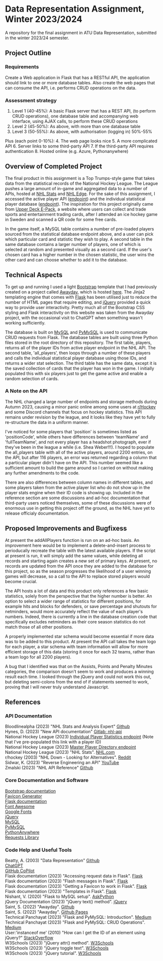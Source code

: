 # Data Representation Assignment, Winter 2023/2024

A repository for the final assignment in ATU Data Representation, submitted in the winter 2023/24 semester.

## Project Outline

### Requirements

Create a Web application in Flask that has a RESTful API, the application should link to one or more database tables. Also create the web pages that can consume the API, i.e. performs CRUD operations on the data.

### Assessment strategy

1. Level 1 (40-45%): A basic Flask server that has a REST API, (to perform CRUD operations), one database table and accompanying web interface, using AJAX calls, to perform these CRUD operations
2. Level 2 (45-50%): As above, with more than one database table
3. Level 3 (50-55%): As above, with authorisation (logging in) 50%-55%

Plus (each point 0-10%):
4. The web page looks nice
5. A more complicated API
6. Server links to some third-party API
7. If the third-party API requires authentication
8. Hosted online (e.g. Azure, Pythonanywhere)

## Overview of Completed Project

The final product in this assignment is a Top Trumps-style game that takes data from the statistical records of the National Hockey League. The League pushes a large amount of in-game and aggregated data to a number of APIs, hosted at [NHL Stats](https://www.nhl.com/stats/) and [NHL Edge](https://edge.nhl.com/). For the sake of this assignment, I accessed the active player API ([endpoint](https://search.d3.nhle.com/api/v1/search/player?q=*&culture=en-us&limit=6000)) and the individual statistical player database ([endpoint](https://api-web.nhle.com/v1/player/8477846/landing)). The inspiration for this project originally came from [Upper Deck E-Pack](https://www.upperdeckepack.com/), a website where users can collect and trade sports and entertainment trading cards, after I attended an ice hockey game in Sweden and scanned a QR code for some free cards.

In the game itself, a MySQL table contains a number of pre-loaded players sourced from the statistical database endpoint above, and a user can pick which particular card and statistic they wish to play. A second  table in the same database contains a larger number of players, one of which is selected at random and presented visually as a second card. If the user's chosen card has a higher number in the chosen statistic, the user wins the other card and can choose whether to add it to the database.

## Technical Aspects

To get up and running I used a light [Bootstrap](https://getbootstrap.com/docs/4.1/getting-started/introduction/) template that I had previously created on a project called [Awayday](https://github.com/kiehozero/away-day), which is hosted [here](https://kiehozero.github.io/away-day/index.html). The Jinja2 templating engine that comes with [Flask](https://flask.palletsprojects.com/en/3.0.x/templating/) has been utilised just to reduce the number of HTML pages that require editing, and [jQuery](https://api.jquery.com/) provided a quick way to provide user interactivity. Pretty much all of the Bootstrap CSS styling and Flask interactivity on this website was taken from the Awayday project, with the occasional visit to ChatGPT when something wasn't working sufficiently.

The database is built on [MySQL](https://www.mysql.com/) and [PyMySQL](https://pypi.org/project/pymysql/) is used to communicate CRUD requests from Flask. The database tables are built using three Python files stored in the root directory of this repository. The first table, players, returns all of the player IDs from active player endpoint in the NHL API. The second table, 'all_players', then loops through a number of these players and calls the individual statistical player database using those IDs, and returns a wider stat selection. The third table has the same data, except it is the saved collection of cards that the player has won in the game. I initially populated this with six players just to get the game active and enable a random selection of cards.

### A Note on the API

The NHL changed a large number of endpoints and storage methods during Autumn 2023, causing a minor panic online among some users at [r/Hockey](https://www.reddit.com/r/hockey/) and some Discord channels that focus on hockey statistics. This API remains under revision by the league, and it looks like they have yet to fully re-structure the data in a uniform manner.

I've noticed for some players that 'position' is sometimes listed as 'positionCode', while others have differences between 'teamName' and 'fullTeamName', and not every player has a headshot photograph, ever if they've been in the league a while (i.e. Shea Weber!!!). I hoped to populate the all_players table with all of the active players, around 2200 entries, on the API, but after 116 players, an error was returned regarding a column that a particular player didn't have on the API. This number seemed like a sufficient amount to build the game around so I carried on without making any further amendments to the code.

There are also differences between column names in different tables, and some players taken from the active player list who do not show up in the player stats engine when their ID code is showing up. Included in the reference section are some discussions and ad-hoc documentation that third-party users noticed themselves, some of these discussions were of enormous use in getting this project off the ground, as the NHL have yet to release officialy documentation.

## Proposed Improvements and Bugfixess

At present the addAllPlayers function is run on an ad-hoc basis. An improvement here would be to implement a delete-and-insert process to perioducally recreate the table with the latest available players. If the script at present is run, it will simply add the same values, while deleting all records and starting again creates a new set of primary keys. At present, no records are updated from the API once they are added to the database for this project, so as the season progresses the likelihood of a user winning games will decrease, so a call to the API to replace stored players would become crucial.

The API hosts a lot of data and this product only references a few basic statistics, solely from the perspective that the higher number is better. An option to select a wider range of statistics for different positions, for example hits and blocks for defenders, or save percentage and shutouts for netminders, would more accurately reflect the value of each player's numbers. Indeed, there is currently a line in the database creation code that specifically excludes netminders as their core season statistics do not match those of all other positions.

A properly implemented star schema would become essential if more data was to be added to this product. At present the API call takes the team logo for each player, a star schema with team information will allow for more efficient storage of this data (storing it once for each 32 teams, rather than a team logo for all 2200 players).

A bug that I identified was that on the Assists, Points and Penalty Minutes categories, the comparison doesn't seem to work and produces a winning result each time. I looked through the jQuery and could not work this out, but deleting semi-colons from the end of if statements seemed to work, proving that I will never truly understand Javascript.

## References

### API Documentation

Bloodlinealpha (2023) "NHL Stats and Analysis Expert" [Github](https://github.com/bloodlinealpha/NHL-Stats-and-Analysis-Expert/blob/main/nhlAPI.json)
\
Hynes, D. (2023) "New API documentation" [Gitlab: nhl-api](https://gitlab.com/dword4/nhlapi/-/blob/master/new-api.md)
\
National Hockey League (2023) [Individual Player Statistics endpoint](https://api-web.nhle.com/v1/player/8477846/landing) (Note that I've pre-populated this link with a player ID)
\
National Hockey League (2023) [Master Player Directory endpoint](https://search.d3.nhle.com/api/v1/search/player?q=*&culture=en-us&limit=6000)
\
National Hockey League (2023) "NHL Stats". [NHL.com](https://www.nhl.com/stats/)
\
r/hockey (2003) "NHL Down - Looking for Alternatives". [Reddit](https://www.reddit.com/r/hockey/comments/17qu8by/nhl_api_down_looking_for_alternatives_software/)
\
Sidwar, K. (2023) "Reverse Engineering an API" [YouTube](https://www.youtube.com/watch?v=wjo68W2qkqw)
\
Zmalski (2023) "NHL API Reference" [Github](https://github.com/Zmalski/NHL-API-Reference)

### Core Documentation and Software

[Bootstrap documentation](https://getbootstrap.com/docs/4.1/getting-started/introduction/)
\
[Favicon Generator](https://favicon.io/favicon-converter/)
\
[Flask documentation](https://flask.palletsprojects.com/en/3.0.x/)
\
[Font Awesome](https://fontawesome.com/)
\
[Google Fonts](https://fonts.google.com/specimen/Titillium+Web)
\
[jQuery](https://api.jquery.com/)
\
[MySQL](https://www.mysql.com/)
\
[PyMySQL](https://pypi.org/project/pymysql/)
\
[PythonAnywhere](https://help.pythonanywhere.com/pages/Flask/)
\
[Requests Library](https://requests.readthedocs.io/en/latest/user/quickstart/)

### Code Help and Useful Tools

Beatty, A. (2003) "Data Representation" [Github](https://github.com/andrewbeattycourseware/datarepresentation)
\
[ChatGPT](https://chat.openai.com/)
\
[GitHub CoPilot](https://copilot.github.com/)
\
Flask documentation (2023) "Accessing request data in Flask". [Flask](https://flask.palletsprojects.com/en/3.0.x/quickstart/#accessing-request-data)
\
Flask documentation (2023) "Flash messages in Flask". [Flask](https://flask.palletsprojects.com/en/3.0.x/patterns/flashing/)
\
Flask documentation (2023) "Getting a Favicon to work in Flask". [Flask](https://flask.palletsprojects.com/en/1.1.x/patterns/favicon/)
\
Flask documentation (2023) "Templates in Flask". [Flask](https://flask.palletsprojects.com/en/3.0.x/tutorial/templates/)
\
Nishant, V. (2020) "Flask to MySQL setup". [AskPython](https://www.askpython.com/python-modules/flask/flask-mysql-database)
\
jQuery Documentation (2023) "jQuery text() method". [jQuery](https://api.jquery.com/text/)
\
Saint, S. (2022) "Awayday". [Github](https://github.com/kiehozero/away-day)
\
Saint, S. (2022) "Awayday". [Github Pages](https://kiehozero.github.io/away-day/index.html)
\
Technical Panchayat (2023) "Flask and PyMySQL: Introduction". [Medium](https://medium.com/@technicalpanchayat18/flask-pymysql-introduction-ae00ab1821f)
\
Technical Panchayat (2023) "Flask and PyMySQL: CRUD Operations". [Medium](https://medium.com/@technicalpanchayat18/flask-pymysql-crud-operations-93c279b84c4c)
\
User:'instanceof me' (2010) "How can I get the ID of an element using jQuery?" [StackOverflow](https://stackoverflow.com/questions/3239598/how-can-i-get-the-id-of-an-element-using-jquery#3239600)
\
W3Schools (2023) "jQuery attr() method". [W3Schools](https://www.w3schools.com/jquery/html_attr.asp)
\
W3Schools (2023) "jQuery toggle text". [W3Schools](https://www.w3schools.com/howto/howto_js_toggle_text.asp)
\
W3Schools (2023) "jQuery tutorial". [W3Schools](https://www.w3schools.com/jquery/default.asp)
